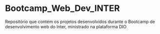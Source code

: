 # Bootcamp_Web_Dev_INTER
Repositório que contém os projetos desenvolvidos durante o Bootcamp de desenvolvimento web do Inter, ministrado na plataforma DIO
